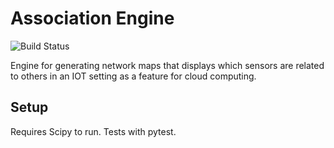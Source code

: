 # Association Engine
![Build Status](https://travis-ci.org/EliCDavis/AssociationEngine.svg?branch=master)

Engine for generating network maps that displays which sensors are related to others in an IOT setting as a feature for cloud computing.

## Setup
Requires Scipy to run.  Tests with pytest.
